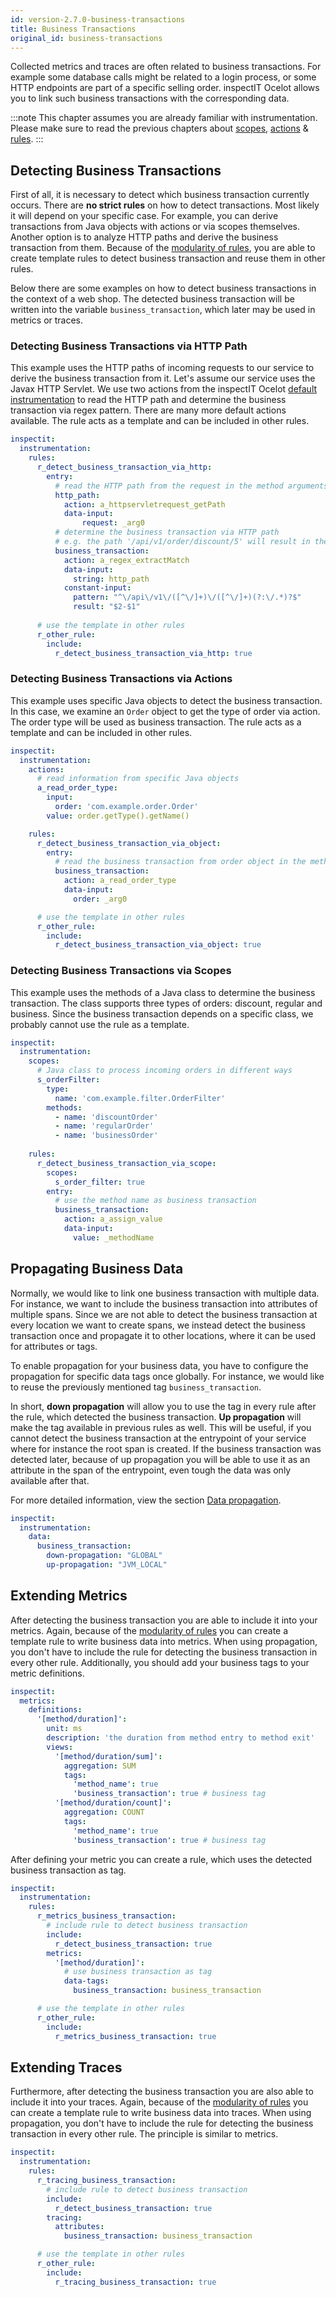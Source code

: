 ```yaml
---
id: version-2.7.0-business-transactions
title: Business Transactions
original_id: business-transactions
---
```


Collected metrics and traces are often related to business transactions. 
For example some database calls might be related to a login process, or some HTTP endpoints are part of 
a specific selling order.
inspectIT Ocelot allows you to link such business transactions with the corresponding data. 

:::note
This chapter assumes you are already familiar with instrumentation. 
Please make sure to read the previous chapters about [scopes](instrumentation/scopes.md), [actions](instrumentation/actions.md) & [rules](instrumentation/rules.md).
:::

## Detecting Business Transactions

First of all, it is necessary to detect which business transaction currently occurs. 
There are **no strict rules** on how to detect transactions. Most likely it will depend on your specific case.
For example, you can derive transactions from Java objects with actions or via scopes themselves.
Another option is to analyze HTTP paths and derive the business transaction from them.
Because of the [modularity of rules](instrumentation/rules.md#modularizing-rules), 
you are able to create template rules to detect business transaction and reuse them in other rules.

Below there are some examples on how to detect business transactions in the context of a web shop. 
The detected business transaction will be written into the variable `business_transaction`, which later may be used
in metrics or traces.

### Detecting Business Transactions via HTTP Path

This example uses the HTTP paths of incoming requests to our service to derive the business transaction from it.
Let's assume our service uses the Javax HTTP Servlet.
We use two actions from the inspectIT Ocelot [default instrumentation](default-instrumentation/default-instrumentation.md) 
to read the HTTP path and determine the business transaction via regex pattern. There are many more default actions available.
The rule acts as a template and can be included in other rules.

```yaml
inspectit:
  instrumentation:
    rules:
      r_detect_business_transaction_via_http:
        entry:
          # read the HTTP path from the request in the method arguments
          http_path:
            action: a_httpservletrequest_getPath
            data-input:
                request: _arg0
          # determine the business transaction via HTTP path
          # e.g. the path '/api/v1/order/discount/5' will result in the transaction 'discount-order'
          business_transaction:
            action: a_regex_extractMatch
            data-input:
              string: http_path
            constant-input:
              pattern: "^\/api\/v1\/([^\/]+)\/([^\/]+)(?:\/.*)?$"
              result: "$2-$1"
              
      # use the template in other rules
      r_other_rule:
        include:
          r_detect_business_transaction_via_http: true
```

### Detecting Business Transactions via Actions

This example uses specific Java objects to detect the business transaction.
In this case, we examine an `Order` object to get the type of order via action.
The order type will be used as business transaction. The rule acts as a template and can be included in other rules.

```yaml
inspectit:
  instrumentation:
    actions:
      # read information from specific Java objects
      a_read_order_type:
        input:
          order: 'com.example.order.Order'
        value: order.getType().getName()

    rules:
      r_detect_business_transaction_via_object:
        entry:
          # read the business transaction from order object in the method arguments
          business_transaction:
            action: a_read_order_type
            data-input:
              order: _arg0

      # use the template in other rules
      r_other_rule:
        include:
          r_detect_business_transaction_via_object: true
```


### Detecting Business Transactions via Scopes

This example uses the methods of a Java class to determine the business transaction.
The class supports three types of orders: discount, regular and business.
Since the business transaction depends on a specific class, we probably cannot use the rule as a template.

```yaml
inspectit:
  instrumentation:
    scopes:
      # Java class to process incoming orders in different ways
      s_orderFilter:
        type:
          name: 'com.example.filter.OrderFilter'
        methods:
          - name: 'discountOrder'
          - name: 'regularOrder'
          - name: 'businessOrder'
            
    rules:
      r_detect_business_transaction_via_scope:
        scopes:
          s_order_filter: true
        entry:
          # use the method name as business transaction
          business_transaction:
            action: a_assign_value
            data-input:
              value: _methodName
```


## Propagating Business Data

Normally, we would like to link one business transaction with multiple data. For instance, we want to include the
business transaction into attributes of multiple spans. Since we are not able to detect the business transaction 
at every location we want to create spans, we instead detect the business transaction once and propagate it to other
locations, where it can be used for attributes or tags.

To enable propagation for your business data, you have to configure the propagation for specific data tags once globally. 
For instance, we would like to reuse the previously mentioned tag `business_transaction`. 

In short, **down propagation** will allow you to use the tag in every rule after the rule, which detected the business transaction.
**Up propagation** will make the tag available in previous rules as well. 
This will be useful, if you cannot detect the business transaction at the entrypoint of your service where for instance
the root span is created.
If the business transaction was detected later, because of up propagation you will be able to use it as an attribute 
in the span of the entrypoint, even tough the data was only available after that.

For more detailed information, view the section [Data propagation](instrumentation/data-propagation.md).

```yaml
inspectit:
  instrumentation:
    data:
      business_transaction: 
        down-propagation: "GLOBAL"
        up-propagation: "JVM_LOCAL"
```

## Extending Metrics

After detecting the business transaction you are able to include it into your metrics.
Again, because of the [modularity of rules](instrumentation/rules.md#modularizing-rules) you can create a template
rule to write business data into metrics. When using propagation, you don't have to include the rule for detecting the
business transaction in every other rule. Additionally, you should add your business tags to your metric definitions.

```yaml
inspectit:
  metrics:
    definitions:
      '[method/duration]':
        unit: ms
        description: 'the duration from method entry to method exit'
        views:
          '[method/duration/sum]':
            aggregation: SUM
            tags:
              'method_name': true
              'business_transaction': true # business tag
          '[method/duration/count]':
            aggregation: COUNT
            tags:
              'method_name': true
              'business_transaction': true # business tag
```

After defining your metric you can create a rule, which uses the detected business transaction as tag.

```yaml
inspectit:
  instrumentation:
    rules:
      r_metrics_business_transaction:
        # include rule to detect business transaction
        include:
          r_detect_business_transaction: true
        metrics:
          '[method/duration]':
            # use business transaction as tag
            data-tags:
              business_transaction: business_transaction

      # use the template in other rules
      r_other_rule:
        include:
          r_metrics_business_transaction: true
```

## Extending Traces

Furthermore, after detecting the business transaction you are also able to include it into your traces.
Again, because of the [modularity of rules](instrumentation/rules.md#modularizing-rules) you can create a template
rule to write business data into traces. When using propagation, you don't have to include the rule for detecting the
business transaction in every other rule. The principle is similar to metrics.

```yaml
inspectit:
  instrumentation:
    rules:
      r_tracing_business_transaction:
        # include rule to detect business transaction
        include:
          r_detect_business_transaction: true
        tracing:
          attributes:
            business_transaction: business_transaction

      # use the template in other rules
      r_other_rule:
        include:
          r_tracing_business_transaction: true
```
